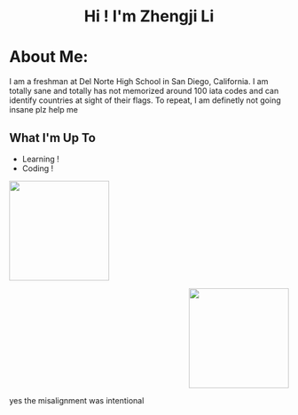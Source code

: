 <h1 align="center">Hi ! I'm Zhengji Li</h1>

#  About Me:
I am a freshman at Del Norte High School in San Diego, California. I am totally sane and totally has not memorized around 100 iata codes and can identify countries at sight of their flags. To repeat, I am definetly not going insane plz help me <br>


##  What I'm Up To

- Learning !
- Coding !



<p align="left">
  <a href="https://github.com/xinjiav2">
    <img height="180" src="https://githubreadmestats-rho.vercel.app/api/top-langs/?username=xinjiav2&layout=compact&theme=dracula" />
  </a>
</p>

<p align="right">
  <a href="https://github.com/xinjiav3">
    <img height="180" src="https://githubreadmestats-rho.vercel.app/api/top-langs/?username=xinjiav3&layout=compact&theme=dracula" />
  </a>
</p>

yes the misalignment was intentional
